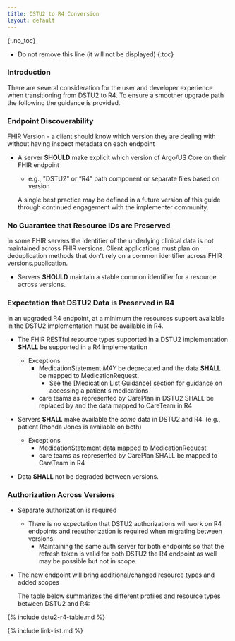 ```yaml
---
title: DSTU2 to R4 Conversion
layout: default
---
```


{:.no_toc}

<!-- TOC  the css styling for this is \pages\assets\css\project.css under 'markdown-toc'-->

* Do not remove this line (it will not be displayed)
{:toc}


<!-- end TOC -->



### Introduction

There are several consideration for the user and developer experience when transitioning from DSTU2 to R4.  To ensure a smoother upgrade path the following the guidance is provided.

### Endpoint Discoverability

FHIR Version - a client should know which version they are dealing with without having inspect metadata on each endpoint

* A server **SHOULD** make explicit which version of Argo/US Core on their FHIR endpoint
   - e.g., "DSTU2" or “R4" path component or separate files based on version

   A single best practice may be defined in a future version of this guide through continued engagement with the implementer community.

### No Guarantee that Resource IDs are Preserved

In some FHIR servers the identifier of the underlying clinical data is not maintained across FHIR versions. Client applications must plan on deduplication methods that don't rely on a common identifier across FHIR versions.publication.

* Servers **SHOULD** maintain a stable common identifier for a resource across versions.

### Expectation that DSTU2 Data is Preserved in R4

In an upgraded R4 endpoint, at a minimum the resources support available in the DSTU2 implementation must be available in R4.
* The FHIR RESTful resource types supported in a DSTU2 implementation **SHALL** be supported in a R4 implementation
  - Exceptions
    - MedicationStatement *MAY* be deprecated and the data **SHALL** be mapped to MedicationRequest.  
       - See the [Medication List Guidance] section for guidance on accessing a patient's medications
    - care teams as represented by CarePlan in DSTU2 SHALL be replaced by and the data mapped to CareTeam in R4

* Servers **SHALL** make available the *same* data in DSTU2 and R4.  (e.g., patient Rhonda Jones is available on both)
  - Exceptions
    - MedicationStatement data mapped to MedicationRequest
    - care teams as represented by CarePlan SHALL be mapped to CareTeam in R4
* Data **SHALL** not be degraded between versions.

### Authorization Across Versions

- Separate authorization is required
   - There is no expectation that DSTU2 authorizations will work on R4 endpoints and reauthorization is required when migrating between versions.
      - Maintaining the same auth server for both endpoints so that the refresh token is valid for both DSTU2 the R4 endpoint as well may be possible but not in scope.
- The new endpoint will bring additional/changed resource types and added scopes

    The table below summarizes the different profiles and resource types between DSTU2 and R4:

{% include dstu2-r4-table.md %}

{% include link-list.md %}
